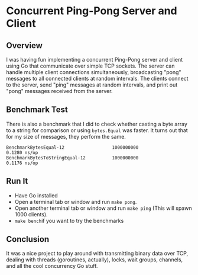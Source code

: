 # Concurrent Ping-Pong Server and Client

## Overview
I was having fun implementing a concurrent Ping-Pong server and client using Go that communicate over simple TCP sockets. The server can handle multiple client connections simultaneously, broadcasting "pong" messages to all connected clients at random intervals. The clients connect to the server, send "ping" messages at random intervals, and print out "pong" messages received from the server.


## Benchmark Test
There is also a benchmark that I did to check whether casting a byte array to a string for comparison or using `bytes.Equal` was faster. It turns out that for my size of messages, they perform the same.

```
BenchmarkBytesEqual-12                  1000000000               0.1280 ns/op
BenchmarkBytesToStringEqual-12          1000000000               0.1176 ns/op
```

## Run It

* Have Go installed
* Open a terminal tab or window and run `make pong`.
* Open another terminal tab or window and run `make ping` (This will spawn 1000 clients).
* `make bench`if you want to try the benchmarks

## Conclusion
It was a nice project to play around with transmitting binary data over TCP, dealing with threads (goroutines, actually), locks, wait groups, channels, and all the cool concurrency Go stuff.